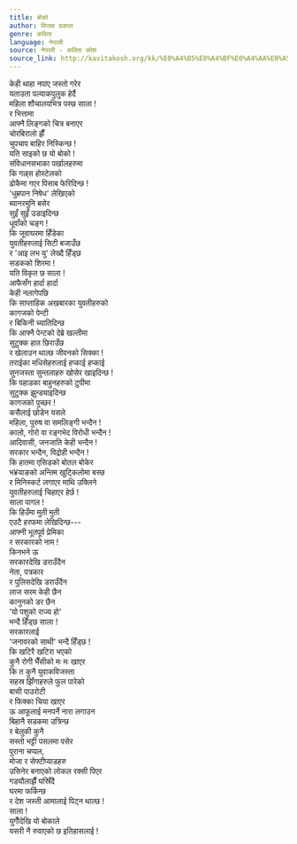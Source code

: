 ```yaml
---
title: बोको
author: विप्लव ढकाल
genre: कविता
language: नेपाली
source: नेपाली - कविता कोश
source_link: http://kavitakosh.org/kk/%E0%A4%B5%E0%A4%BF%E0%A4%AA%E0%A5%8D%E0%A4%B2%E0%A4%B5_%E0%A4%A2%E0%A4%95%E0%A4%BE%E0%A4%B2
---
```


केही थाहा नपाए जस्तो गरेर  
यताउता पल्याकपुलुक हेर्दै  
महिला शौचालयभित्र पस्छ साला !  
र भित्तामा  
आफ्नै लिङ्गको चित्र बनाएर  
चोरबिरालो झैँ  
चुपचाप बाहिर निस्किन्छ !  
यति साइको छ यो बोको !  
संविधानसभाका पर्खालहरुमा  
कि गल्र्स होस्टेलको  
ढोकैमा गएर पिसाब फेरिदिन्छ !  
'धुम्रपान निषेध' लेखिएको  
ब्यानरमुनि बसेर  
सुइँ सुइँ उडाइदिन्छ  
धूवाँको चङ्ग !  
कि जूवाघरमा हिँडेका  
युवतीहरुलाई सिटी बजाउँछ  
र 'आइ लभ यु' लेख्दै हिँड्छ  
सडकको शिरमा !  
यति विकृत छ साला !  
आफैसँग हार्दा हार्दा  
केही नलागेपछि  
कि साप्ताहिक अखबारका युवतीहरुको  
कागजको पेन्टी  
र बिकिनी च्यातिदिन्छ  
कि आफ्नै पेन्टको देब्रे खल्तीमा  
सुटुक्क हात छिराउँछ  
र खेलाउन थाल्छ जीवनको सिक्का !  
तराईका मधिसेहरुलाई हप्काई हप्काई  
सुनजस्ता सुन्तलाहरु खोसेर खाइदिन्छ !  
कि पहाडका बाहुनहरुको टुपीमा  
सुटुक्क झुन्ड्याइदिन्छ  
कागजको पुच्छर !  
कसैलाई छोडेन यसले  
महिला, पुरुष वा समलिङ्गी भन्दैन !  
कालो, गोरो वा रङ्गभेद विरोधी भन्दैन !  
आदिवासी, जनजाति केही भन्दैन !  
सरकार भन्दैन, विद्रोही भन्दैन !  
कि हातमा एसिडको बोतल बोकेर  
भ¥याङको अन्तिम खुट्किलोमा बस्छ  
र मिनिस्कर्ट लगाएर माथि उक्लिने  
युवतीहरुलाई चिहाएर हेर्छ !  
साला पागल !  
कि हिउँमा मुती मुती  
एउटै हरफमा लेखिदिन्छ---  
आफ्नी भूतपूर्व प्रेमिका  
र सरकारको नाम !  
किनभने ऊ  
सरकारदेखि डराउँदैन  
नेता, पत्रकार  
र पुलिसदेखि डराउँदैन  
लाज सरम केही छैन  
कानुनको डर छैन  
'यो पशुको राज्य हो'  
भन्दै हिँड्छ साला !  
सरकारलाई  
'जनावरको साथी' भन्दै हिँड्छ !  
कि खटिरै खटिरा भएको  
कुनै रोगी भैँसीको मः मः खाएर  
कि त कुनै युवाकविजस्ता  
सहस्र झिँगाहरुले फुल पारेको  
बासी पाउरोटी  
र फिक्का चिया खाएर  
ऊ आफूलाई मनपर्ने नारा लगाउन  
बिहानै सडकमा उत्रिन्छ  
र बेलुकी कुनै  
सस्तो भट्टी पसलमा पसेर  
पुराना चप्पल,  
मोजा र सेफ्टीप्याडहरु  
उसिनेर बनाएको लोकल रक्सी पिएर  
गड्यौलाझैँ घस्रिँदै  
घरमा फर्किन्छ  
र देश जस्ती आमालाई पिट्न थाल्छ !  
साला !  
युगौँदेखि यो बोकाले  
यसरी नै रुवाएको छ इतिहासलाई !
